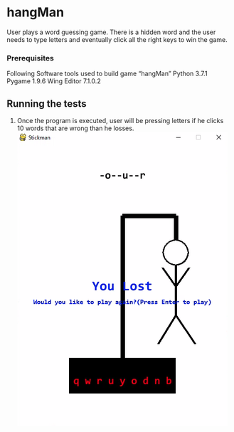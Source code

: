 # hangMan
User plays a word guessing game. There is a hidden word and the user needs to type letters and eventually click all the right keys to win the game. 
### Prerequisites
Following Software tools used to build game “hangMan”
Python 3.7.1
Pygame 1.9.6
Wing Editor 7.1.0.2

## Running the tests
1. Once the program is executed, user will be pressing letters if he clicks 10 words that are wrong than he losses.
![](https://github.com/amitvapal/hangMan/blob/master/stickman_pic.png)
